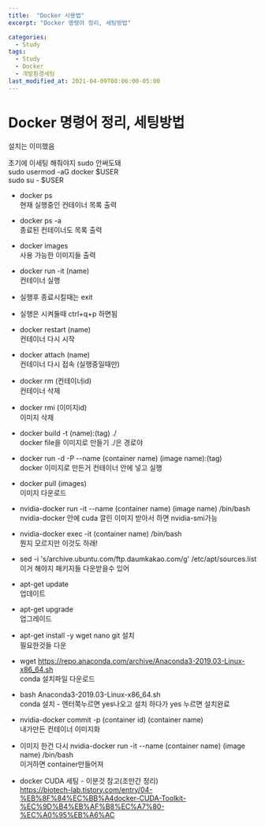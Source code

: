 ```yaml
---
title:  "Docker 사용법"
excerpt: "Docker 명령어 정리, 세팅방법"

categories:
  - Study
tags:
  - Study
  - Docker
  - 개발환경세팅 
last_modified_at: 2021-04-09T08:06:00-05:00
---
```

Docker 명령어 정리, 세팅방법
=========================
설치는 이미했음

초기에 이세팅 해줘야지 sudo 안써도돼   
sudo usermod -aG docker $USER   
sudo su - $USER

- docker ps  
현재 실행중인 컨테이너 목록 출력
- docker ps -a   
종료된 컨테이너도 목록 출력
  
- docker images   
사용 가능한 이미지들 출력
  
- docker run -it (name)   
컨테이너 실행
  
- 실행후 종료시킬때는 exit   
- 실행은 시켜둘때 ctrl+q+p 하면됨

- docker restart (name)   
컨테이너 다시 시작
  
- docker attach (name)   
컨테이너 다시 접속 (실행중일때만)

- docker rm (컨테이너id)   
  컨테이너 삭제

- docker rmi (이미지id)   
   이미지 삭제

- docker build -t (name):(tag) ./   
docker file을 이미지로 만들기  ./은 경로야
  
- docker run -d -P --name (container name) (image name):(tag)   
docker 이미지로 만든거 컨테이너 안에 넣고 실행 

- docker pull (images)    
이미지 다운로드
  
- nvidia-docker run -it --name (container name) (image name) /bin/bash   
nvidia-docker 안에 cuda 깔린 이미지 받아서 하면 nvidia-smi가능
  
- nvidia-docker exec -it (container name) /bin/bash   
뭔지 모르지만 이것도 하래!
  
- sed -i 's/archive.ubuntu.com/ftp.daumkakao.com/g' /etc/apt/sources.list   
이거 해야지 패키지들 다운받을수 있어
 
- apt-get update   
업데이트
  
- apt-get upgrade   
업그레이드
  
- apt-get install -y wget nano git 설치   
필요한것들 다운
  
- wget https://repo.anaconda.com/archive/Anaconda3-2019.03-Linux-x86_64.sh   
conda 설치파일 다운로드
  
- bash Anaconda3-2019.03-Linux-x86_64.sh   
conda 설치 - 엔터쭉누르면 yes나오고 설치 하다가 yes 누르면 설치완료
  
- nvidia-docker commit -p (container id) (container name)   
내가만든 컨테이너 이미지화
  
- 이미지 한건 다시 nvidia-docker run -it --name (container name) (image name) /bin/bash     
이거하면 container만들어져




- docker CUDA 세팅 - 이분것 참고(조만간 정리)   
https://biotech-lab.tistory.com/entry/04-%EB%8F%84%EC%BB%A4docker-CUDA-Toolkit-%EC%9D%B4%EB%AF%B8%EC%A7%80-%EC%A0%95%EB%A6%AC
  
